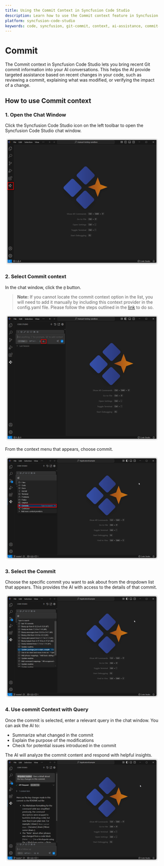 ```yaml
---
title: Using the Commit Context in Syncfusion Code Studio
description: Learn how to use the Commit context feature in Syncfusion Code Studio to get detailed explanations and assistance based on recent Git commits in your repository.
platform: syncfusion-code-studio
keywords: code, syncfusion, git-commit, context, ai-assistance, commit-explanation, version-control, developer-tools
---
```


# Commit

The Commit context in Syncfusion Code Studio lets you bring recent Git commit information into your AI conversations. This helps the AI provide targeted assistance based on recent changes in your code, such as reviewing a commit, explaining what was modified, or verifying the impact of a change.



## How to use Commit context

### 1. Open the Chat Window

Click the Syncfusion Code Studio icon on the left toolbar to open the Syncfusion Code Studio chat window.

<img src="../../feature-images/open-chat.png" alt="openchat" />



### 2. Select Commit context

In the chat window, click the `@` button.

> **Note:** If you cannot locate the commit context option in the list, you will need to add it manually by including this context provider in the config.yaml file. Please follow the steps outlined in the [link](/code-studio/features/context-providers/add-more-contextproviders/how-to-configure-more-contextproviders)  to do so.

<img src="../../feature-images/click-context.png" alt="Clickcontext" />

From the context menu that appears, choose commit.

<img src="../../feature-images/CommitSelect.png" alt="Commit opencontext" />



### 3. Select the Commit

Choose the specific commit you want to ask about from the dropdown list that appears. This provides the AI with access to the details of that commit.

<img src="../../feature-images/CommitSelectContent.png" alt="Commit choose" />



### 4. Use commit Context with Query

Once the commit is selected, enter a relevant query in the chat window. You can ask the AI to:

- Summarize what changed in the commit
- Explain the purpose of the modifications
- Check for potential issues introduced in the commit

The AI will analyze the commit content and respond with helpful insights.
<img src="../../feature-images/commitresult.png" alt="Commit output" />

